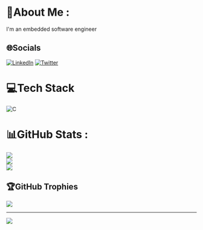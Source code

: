 # 💫About Me :
I'm an embedded software engineer

## 🌐Socials
[![LinkedIn](https://img.shields.io/badge/LinkedIn-%230077B5.svg?logo=linkedin&logoColor=white)](https://linkedin.com/in/danielgrillo) [![Twitter](https://img.shields.io/badge/Twitter-%231DA1F2.svg?logo=Twitter&logoColor=white)](https://twitter.com/oengenheiro) 

# 💻Tech Stack
![C](https://img.shields.io/badge/c-%2300599C.svg?style=for-the-badge&logo=c&logoColor=white)
# 📊GitHub Stats :
![](https://github-readme-stats.vercel.app/api?username=oengenheiro&theme=default&hide_border=false&include_all_commits=true&count_private=true)<br/>
![](https://github-readme-streak-stats.herokuapp.com/?user=oengenheiro&theme=default&hide_border=false)<br/>
![](https://github-readme-stats.vercel.app/api/top-langs/?username=oengenheiro&theme=default&hide_border=false&include_all_commits=true&count_private=true&layout=compact)

## 🏆GitHub Trophies
![](https://github-profile-trophy.vercel.app/?username=oengenheiro&theme=radical&no-frame=false&no-bg=false&margin-w=4)

---
![](https://komarev.com/ghpvc/?username=oengenheiro&label=Visitors+Count&color=brightgreen)
